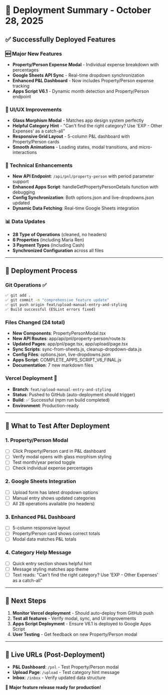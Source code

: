 # 🚀 Deployment Summary - October 28, 2025

## ✅ Successfully Deployed Features

### 🆕 Major New Features
- **Property/Person Expense Modal** - Individual expense breakdown with percentages
- **Google Sheets API Sync** - Real-time dropdown synchronization  
- **Enhanced P&L Dashboard** - Now includes Property/Person expense tracking
- **Apps Script V6.1** - Dynamic month detection and Property/Person endpoint

### 🎨 UI/UX Improvements  
- **Glass Morphism Modal** - Matches app design system perfectly
- **Helpful Category Hint** - "Can't find the right category? Use 'EXP - Other Expenses' as a catch-all"
- **Responsive Grid Layout** - 5-column P&L dashboard with Property/Person cards
- **Smooth Animations** - Loading states, modal transitions, and micro-interactions

### 🔧 Technical Enhancements
- **New API Endpoint**: `/api/pnl/property-person` with period parameter support
- **Enhanced Apps Script**: handleGetPropertyPersonDetails function with debugging
- **Config Synchronization**: Both options.json and live-dropdowns.json updated
- **Dynamic Data Fetching**: Real-time Google Sheets integration

### 📊 Data Updates
- **28 Type of Operations** (cleaned, no headers)
- **6 Properties** (including Maria Ren)  
- **3 Payment Types** (including Cash)
- **Synchronized Configuration** across all files

---

## 🔄 Deployment Process

### Git Operations ✅
```bash
✅ git add . 
✅ git commit -m "comprehensive feature update"
✅ git push origin feat/upload-manual-entry-and-styling
✅ Build successful (ESLint errors fixed)
```

### Files Changed (24 total)
- **New Components**: PropertyPersonModal.tsx
- **New API Routes**: app/api/pnl/property-person/route.ts  
- **Updated Pages**: app/pnl/page.tsx, app/upload/page.tsx
- **Sync Scripts**: sync-from-sheets.js, cleanup-dropdown-data.js
- **Config Files**: options.json, live-dropdowns.json
- **Apps Script**: COMPLETE_APPS_SCRIPT_V6_FINAL.js
- **Documentation**: 7 new markdown files

### Vercel Deployment 🚀
- **Branch**: `feat/upload-manual-entry-and-styling`
- **Status**: Pushed to GitHub (auto-deployment should trigger)
- **Build**: ✅ Successful (npm run build completed)
- **Environment**: Production-ready

---

## 🧪 What to Test After Deployment

### 1. Property/Person Modal
- [ ] Click Property/Person card in P&L dashboard
- [ ] Verify modal opens with glass morphism styling
- [ ] Test month/year period toggle
- [ ] Check individual expense percentages

### 2. Google Sheets Integration  
- [ ] Upload form has latest dropdown options
- [ ] Manual entry shows updated categories
- [ ] All 28 operations available (no headers)

### 3. Enhanced P&L Dashboard
- [ ] 5-column responsive layout
- [ ] Property/Person card shows correct totals
- [ ] Modal data matches P&L totals

### 4. Category Help Message
- [ ] Quick entry section shows helpful hint
- [ ] Message styling matches app theme
- [ ] Text reads: "Can't find the right category? Use 'EXP - Other Expenses' as a catch-all"

---

## 🎯 Next Steps

1. **Monitor Vercel deployment** - Should auto-deploy from GitHub push
2. **Test all features** - Verify modal, sync, and UI improvements  
3. **Apps Script Deployment** - Ensure V6.1 is deployed to Google Apps Script
4. **User Testing** - Get feedback on new Property/Person modal

---

## 📱 Live URLs (Post-Deployment)
- **P&L Dashboard**: `/pnl` - Test Property/Person modal
- **Upload Page**: `/upload` - Test category hint message  
- **Inbox**: `/inbox` - Verify updated data structure

**🎉 Major feature release ready for production!**
